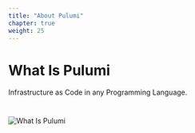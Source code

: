 ```yaml
---
title: "About Pulumi"
chapter: true
weight: 25
---
```


# What Is Pulumi
Infrastructure as Code
in any Programming Language.

#
![What Is Pulumi](/images/what_is_pulumi.png)


